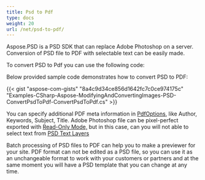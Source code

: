 ```yaml
---
title: Psd to Pdf
type: docs
weight: 20
url: /net/psd-to-pdf/
---
```


Aspose.PSD is a PSD SDK that can replace Adobe Photoshop on a server. Conversion of PSD file to PDF with selectable text can be easily made.

To convert PSD to Pdf you can use the following code:



Below provided sample code demonstrates how to convert PSD to PDF:

{{< gist "aspose-com-gists" "8a4c9d34ce856d1642fc7c0ce974175c" "Examples-CSharp-Aspose-ModifyingAndConvertingImages-PSD-ConvertPsdToPdf-ConvertPsdToPdf.cs" >}}



You can specify additional PDF meta information in [PdfOptions](https://apireference.aspose.com/psd/net/aspose.psd.imageoptions/pdfoptions), like Author, Keywords, Subject, Title. Adobe Photoshop file can be pixel-perfect exported with [Read-Only Mode,](https://apireference.aspose.com/psd/net/aspose.psd.imageloadoptions/psdloadoptions/properties/readonlymode) but in this case, can you will not able to select text from [PSD Text Layers](https://apireference.aspose.com/psd/net/aspose.psd.fileformats.psd.layers/textlayer)

Batch processing of PSD files to PDF can help you to make a previewer for your site. PDF format can not be edited as a PSD file, so you can use it as an unchangeable format to work with your customers or partners and at the same moment you will have a PSD template that you can change at any time.




